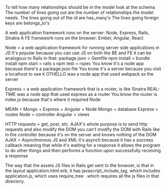 To tell how many relationships should be in the model look at the schema.
The number of lines going out are the number of relationships the model needs.
The lines going out of the id are has_many's
The lines going foreign keys are belongs_to's

A web application framework runs on the server: Node, Express, Rails, Sinatra
A FE framework runs on the browser: Ember, Angular, React

Node = a web application framework for running server side applications in JS
It's popular because you can use JS on both the BE and FE
it can be analogous to Rails in that:
package.json = Gemfile
npm install = bundle install
npm start = rails s
npm test = rspec
You know it's a node app because there's a package.json file
You know it's a server because you visit a localhost to see it
OTHELLO was a node app that used webpack as the server

Express = a web application framework that is a router, is like Sinatra
REAL-TIME was a node app that used express as a router
You know the router is index.js because that's where it required Node

MEAN = Mongo + Express + Angular + Node
Mongo = database
Express = routes
Node = controller
Angular = views

HTTP requests = get, post, etc.
AJAX's whole purpose is to send http requests and also modify the DOM
you can't modify the DOM with Rails like in the controller because it's on
the server and knows nothing of the DOM
AJAX = Asynchronous JS and XML
it's asynch because it has a success callback meaning that while it's waiting for
a response it allows the program to do other things and then performs a function
upon successfully receiving a response

The way that the assets JS files in Rails get sent to the browser, is that in the layout application.html.erb, it has javascript_include_tag, which includes application.js, which uses require_tree . which requires
all the js files in that directory.
